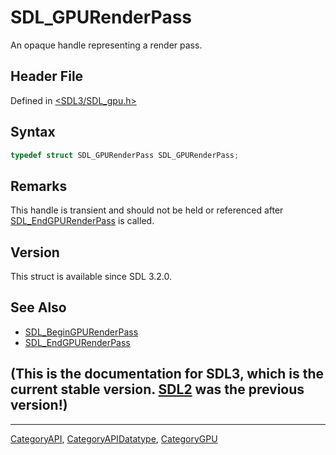 # SDL_GPURenderPass

An opaque handle representing a render pass.

## Header File

Defined in [<SDL3/SDL_gpu.h>](https://github.com/libsdl-org/SDL/blob/main/include/SDL3/SDL_gpu.h)

## Syntax

```c
typedef struct SDL_GPURenderPass SDL_GPURenderPass;
```

## Remarks

This handle is transient and should not be held or referenced after
[SDL_EndGPURenderPass](SDL_EndGPURenderPass) is called.

## Version

This struct is available since SDL 3.2.0.

## See Also

- [SDL_BeginGPURenderPass](SDL_BeginGPURenderPass)
- [SDL_EndGPURenderPass](SDL_EndGPURenderPass)


## (This is the documentation for SDL3, which is the current stable version. [SDL2](https://wiki.libsdl.org/SDL2/) was the previous version!)



----
[CategoryAPI](CategoryAPI), [CategoryAPIDatatype](CategoryAPIDatatype), [CategoryGPU](CategoryGPU)

